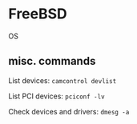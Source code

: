 # FreeBSD

OS

## misc. commands

List devices: `camcontrol devlist`

List PCI devices: `pciconf -lv`

Check devices and drivers: `dmesg -a`
